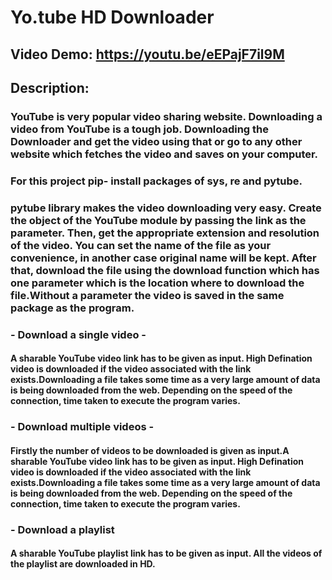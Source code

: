 # **Yo.tube HD Downloader**
## **Video Demo:** https://youtu.be/eEPajF7il9M
## **Description:**
### YouTube is very popular video sharing website. Downloading a video from YouTube is a tough job. Downloading the Downloader and get the video using that or go to any other website which fetches the video and saves on your computer.
### For this project pip- install packages of sys, re and pytube.
### pytube library makes the video downloading very easy. Create the object of the YouTube module by passing the link as the parameter. Then, get the appropriate extension and resolution of the video. You can set the name of the file as your convenience, in another case original name will be kept. After that, download the file using the download function which has one parameter which is the location where to download the file.Without a parameter the video is saved in the same package as the program.
### - Download a single video -
####  A sharable YouTube video link has to be given as input. High Defination video is downloaded if the video associated with the link exists.Downloading a file takes some time as a very large amount of data is being downloaded from the web. Depending on the speed of the connection, time taken to execute the program varies.
### - Download multiple videos -
#### Firstly the number of videos to be downloaded is given as input.A sharable YouTube video link has to be given as input. High Defination video is downloaded if the video associated with the link exists.Downloading a file takes some time as a very large amount of data is being downloaded from the web. Depending on the speed of the connection, time taken to execute the program varies.
### - Download a playlist
#### A sharable YouTube playlist link has to be given as input. All the videos of the playlist are downloaded in HD.
